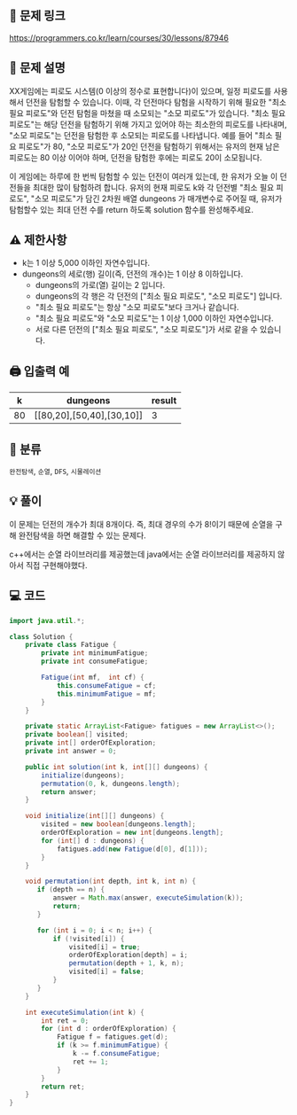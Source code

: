 ## 🔗 문제 링크
https://programmers.co.kr/learn/courses/30/lessons/87946

## 📝 문제 설명
XX게임에는 피로도 시스템(0 이상의 정수로 표현합니다)이 있으며, 일정 피로도를 사용해서 던전을 탐험할 수 있습니다. 이때, 각 던전마다 탐험을 시작하기 위해 필요한 "최소 필요 피로도"와 던전 탐험을 마쳤을 때 소모되는 "소모 피로도"가 있습니다. "최소 필요 피로도"는 해당 던전을 탐험하기 위해 가지고 있어야 하는 최소한의 피로도를 나타내며, "소모 피로도"는 던전을 탐험한 후 소모되는 피로도를 나타냅니다. 예를 들어 "최소 필요 피로도"가 80, "소모 피로도"가 20인 던전을 탐험하기 위해서는 유저의 현재 남은 피로도는 80 이상 이어야 하며, 던전을 탐험한 후에는 피로도 20이 소모됩니다.

이 게임에는 하루에 한 번씩 탐험할 수 있는 던전이 여러개 있는데, 한 유저가 오늘 이 던전들을 최대한 많이 탐험하려 합니다. 유저의 현재 피로도 k와 각 던전별 "최소 필요 피로도", "소모 피로도"가 담긴 2차원 배열 dungeons 가 매개변수로 주어질 때, 유저가 탐험할수 있는 최대 던전 수를 return 하도록 solution 함수를 완성해주세요.

## ⚠️ 제한사항
- k는 1 이상 5,000 이하인 자연수입니다.
- dungeons의 세로(행) 길이(즉, 던전의 개수)는 1 이상 8 이하입니다.
  - dungeons의 가로(열) 길이는 2 입니다.
  - dungeons의 각 행은 각 던전의 ["최소 필요 피로도", "소모 피로도"] 입니다.
  - "최소 필요 피로도"는 항상 "소모 피로도"보다 크거나 같습니다.
  - "최소 필요 피로도"와 "소모 피로도"는 1 이상 1,000 이하인 자연수입니다.
  - 서로 다른 던전의 ["최소 필요 피로도", "소모 피로도"]가 서로 같을 수 있습니다.

## 🖨 입출력 예
k |	dungeons |	result
--|--|--
80 |	[[80,20],[50,40],[30,10]] |	3

## 📂 분류
`완전탐색`, `순열`, `DFS`, `시물레이션`

## 💡 풀이
이 문제는 던전의 개수가 최대 8개이다. 즉, 최대 경우의 수가 8!이기 때문에 순열을 구해 완전탐색을 하면 해결할 수 있는 문제다.

c++에서는 순열 라이브러리를 제공했는데 java에서는 순열 라이브러리를 제공하지 않아서 직접 구현해야했다.

## 💻 코드
```java
import java.util.*;

class Solution {
    private class Fatigue {
        private int minimumFatigue;
        private int consumeFatigue;

        Fatigue(int mf,  int cf) {
            this.consumeFatigue = cf;
            this.minimumFatigue = mf;
        }
    }

    private static ArrayList<Fatigue> fatigues = new ArrayList<>();
    private boolean[] visited;
    private int[] orderOfExploration;
    private int answer = 0;

    public int solution(int k, int[][] dungeons) {
        initialize(dungeons);
        permutation(0, k, dungeons.length);
        return answer;
    }

    void initialize(int[][] dungeons) {
        visited = new boolean[dungeons.length];
        orderOfExploration = new int[dungeons.length];
        for (int[] d : dungeons) {
            fatigues.add(new Fatigue(d[0], d[1]));
        }
    }

    void permutation(int depth, int k, int n) {
       if (depth == n) {
           answer = Math.max(answer, executeSimulation(k));
           return;
       }

       for (int i = 0; i < n; i++) {
           if (!visited[i]) {
               visited[i] = true;
               orderOfExploration[depth] = i;
               permutation(depth + 1, k, n);
               visited[i] = false;
           }
       }
    }

    int executeSimulation(int k) {
        int ret = 0;
        for (int d : orderOfExploration) {
            Fatigue f = fatigues.get(d);
            if (k >= f.minimumFatigue) {
                k -= f.consumeFatigue;
                ret += 1;
            }
        }
        return ret;
    }
}
```